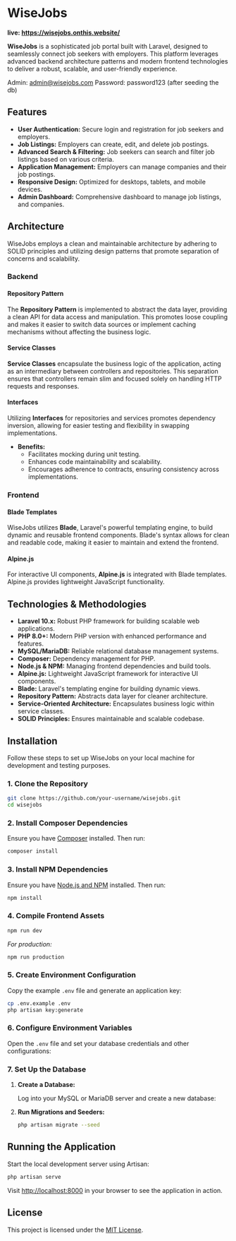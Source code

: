 # WiseJobs
**live: https://wisejobs.onthis.website/**

**WiseJobs** is a sophisticated job portal built with Laravel, designed to seamlessly connect job seekers with employers. This platform leverages advanced backend architecture patterns and modern frontend technologies to deliver a robust, scalable, and user-friendly experience.

Admin: admin@wisejobs.com
Password: password123
(after seeding the db)

## Features

- **User Authentication:** Secure login and registration for job seekers and employers. 
- **Job Listings:** Employers can create, edit, and delete job postings.
- **Advanced Search & Filtering:** Job seekers can search and filter job listings based on various criteria.
- **Application Management:** Employers can manage companies and their job postings.
- **Responsive Design:** Optimized for desktops, tablets, and mobile devices.
- **Admin Dashboard:** Comprehensive dashboard to manage job listings, and companies.

## Architecture

WiseJobs employs a clean and maintainable architecture by adhering to SOLID principles and utilizing design patterns that promote separation of concerns and scalability.

### Backend

#### Repository Pattern

The **Repository Pattern** is implemented to abstract the data layer, providing a clean API for data access and manipulation. This promotes loose coupling and makes it easier to switch data sources or implement caching mechanisms without affecting the business logic.

#### Service Classes

**Service Classes** encapsulate the business logic of the application, acting as an intermediary between controllers and repositories. This separation ensures that controllers remain slim and focused solely on handling HTTP requests and responses.

#### Interfaces

Utilizing **Interfaces** for repositories and services promotes dependency inversion, allowing for easier testing and flexibility in swapping implementations.

- **Benefits:**
  - Facilitates mocking during unit testing.
  - Enhances code maintainability and scalability.
  - Encourages adherence to contracts, ensuring consistency across implementations.

### Frontend

#### Blade Templates

WiseJobs utilizes **Blade**, Laravel's powerful templating engine, to build dynamic and reusable frontend components. Blade's syntax allows for clean and readable code, making it easier to maintain and extend the frontend.

#### Alpine.js

For interactive UI components, **Alpine.js** is integrated with Blade templates. Alpine.js provides lightweight JavaScript functionality.

## Technologies & Methodologies

- **Laravel 10.x:** Robust PHP framework for building scalable web applications.
- **PHP 8.0+:** Modern PHP version with enhanced performance and features.
- **MySQL/MariaDB:** Reliable relational database management systems.
- **Composer:** Dependency management for PHP.
- **Node.js & NPM:** Managing frontend dependencies and build tools.
- **Alpine.js:** Lightweight JavaScript framework for interactive UI components.
- **Blade:** Laravel's templating engine for building dynamic views.
- **Repository Pattern:** Abstracts data layer for cleaner architecture.
- **Service-Oriented Architecture:** Encapsulates business logic within service classes.
- **SOLID Principles:** Ensures maintainable and scalable codebase.

## Installation

Follow these steps to set up WiseJobs on your local machine for development and testing purposes.

### 1. Clone the Repository

```bash
git clone https://github.com/your-username/wisejobs.git
cd wisejobs
```

### 2. Install Composer Dependencies

Ensure you have [Composer](https://getcomposer.org/) installed. Then run:

```bash
composer install
```

### 3. Install NPM Dependencies

Ensure you have [Node.js and NPM](https://nodejs.org/) installed. Then run:

```bash
npm install
```

### 4. Compile Frontend Assets

```bash
npm run dev
```

_For production:_

```bash
npm run production
```

### 5. Create Environment Configuration

Copy the example `.env` file and generate an application key:

```bash
cp .env.example .env
php artisan key:generate
```

### 6. Configure Environment Variables

Open the `.env` file and set your database credentials and other configurations:

### 7. Set Up the Database

1. **Create a Database:**

   Log into your MySQL or MariaDB server and create a new database:

2. **Run Migrations and Seeders:**

   ```bash
   php artisan migrate --seed
   ```

## Running the Application

Start the local development server using Artisan:

```bash
php artisan serve
```

Visit [http://localhost:8000](http://localhost:8000) in your browser to see the application in action.

## License

This project is licensed under the [MIT License](LICENSE).
